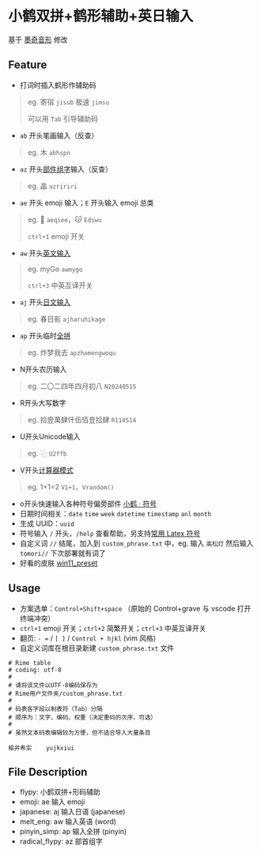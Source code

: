 # 小鹤双拼+鹤形辅助+英日输入

基于 [墨奇音形](https://github.com/gaboolic/rime-shuangpin-fuzhuma) 修改

## Feature

- 打词时插入鹤形作辅助码 
> eg. 寄宿 `jisub` 极速 `jimsu` 
> 
> 可以用 `Tab` 引导辅助码

- `ab` 开头笔画输入（反查）
> eg. 木 `abhspn`

- `az` 开头[部件组字](https://github.com/mirtlecn/rime-radical-pinyin)输入（反查）
> eg. 晶 `azririri`

- `ae` 开头 emoji 输入；`E` 开头输入 emoji 总类
> eg. 🐧 `aeqiee`，🐱 `Edswu`
>
> `ctrl+1` emoji 开关

- `aw` 开头[英文输入](https://github.com/tumuyan/rime-melt) 
> eg. myGo `awmygo`
>
> `ctrl+3` 中英互译开关

- `aj` 开头[日文输入](https://github.com/gkovacs/rime-japanese) 
> eg. 春日影 `ajharuhikage` 

- `ap` 开头临时[全拼](https://github.com/iDvel/rime-ice) 
> eg. 炸梦我去 `apzhamengwoqu`

- N开头农历输入 
> eg. 二〇二四年四月初八 `N20240515`

- R开头大写数字 
> eg. 拾壹萬肆仟伍佰壹拾肆 `R114514`

- U开头Unicode输入 
> eg. ⿻ `U2ffb`

- V开头[计算器模式 ](https://github.com/gaboolic/rime-shuangpin-fuzhuma/blob/main/md/calc.md)
> eg. 1+1=2 `V1+1`，`Vrandom()`

- o开头快速输入各种符号偏旁部件 [小鹤 · 符号](https://flypy.cc/#/fh)
- 日期时间相关：`date` `time` `week` `datetime` `timestamp` `anl` `month`
- 生成 UUID：`uuid`
- 符号输入 `/` 开头，`/help` 查看帮助，另支持[常用 Latex 符号](https://github.com/wklchris/Rime-latex-symbols) 
- 自定义词 `//` 结尾，加入到 `custom_phrase.txt` 中，eg. 输入 `高松灯` 然后输入 `tomori//` 下次部署就有词了
- 好看的皮肤 [win11_preset](https://github.com/LufsX/rime)

## Usage

- 方案选单：`Control+Shift+space` （原始的 Control+grave 与 vscode 打开终端冲突）
- `ctrl+1` emoji 开关；`ctrl+2` 简繁开关；`ctrl+3` 中英互译开关
- 翻页: `- =` / `[ ]` / `Control + hjkl` (vim 风格)
- 自定义词库在根目录新建 `custom_phrase.txt` 文件

```
# Rime table
# coding: utf-8
#
# 请将该文件以UTF-8编码保存为
# Rime用户文件夹/custom_phrase.txt
#
# 码表各字段以制表符（Tab）分隔
# 顺序为：文字、编码、权重（决定重码的次序、可选）
#
# 虽然文本码表编辑较为方便，但不适合导入大量条目

榆井希实	yujkxiui
```

## File Description

- flypy: 小鹤双拼+形码辅助
- emoji: ae 输入 emoji
- japanese: aj 输入日语 (japanese)
- melt_eng: aw 输入英语 (word)
- pinyin_simp: ap 输入全拼 (pinyin)
- radical_flypy: az 部首组字